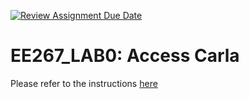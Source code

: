 [![Review Assignment Due Date](https://classroom.github.com/assets/deadline-readme-button-22041afd0340ce965d47ae6ef1cefeee28c7c493a6346c4f15d667ab976d596c.svg)](https://classroom.github.com/a/peCxHnxY)
# EE267_LAB0: Access Carla

Please refer to the instructions [here](https://docs.google.com/document/d/1PwzTUXI43FQObJ2Cy7xu3a_J-AEyEal76FWF_SttEhE/edit?usp=sharing)
